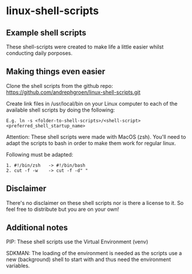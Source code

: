 # linux-shell-scripts

## Example shell scripts
These shell-scripts were created to make life a little easier whilst conducting daily porposes.

## Making things even easier
Clone the shell scripts from the github repo: https://github.com/andrephgroen/linux-shell-scripts.git

Create link files in /usr/local/bin on your Linux computer to each of the available shell scripts by doing the following:
```shell
E.g. ln -s <folder-to-shell-scripts>/<shell-script> <preferred_shell_startup_name>
```

Attention:
These shell scripts were made with MacOS (zsh). You'll need to adapt the scripts to bash in order to make them work for regular linux. 

Following must be adapted:
```shell
1. #!/bin/zsh	-> #!/bin/bash
2. cut -f -w	-> cut -f -d" "
```

## Disclaimer
There's no disclaimer on these shell scripts nor is there a license to it. So feel free to distribute but you are on your own!

## Additional notes
PIP: These shell scripts use the Virtual Environment (venv)

SDKMAN: The loading of the environment is needed as the scripts use a new (background) shell to start with and thus need the environment variables.
